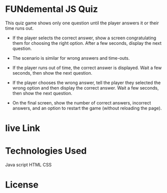 # FUNdemental JS Quiz
This quiz game shows only one question until the player answers it or their time runs out.

* If the player selects the correct answer, show a screen congratulating them for choosing the right option. After a few seconds, display the next question.

* The scenario is similar for wrong answers and time-outs.
* If the player runs out of time, the correct answer is displayed. Wait a few seconds, then show the next question.
* If the player chooses the wrong answer, tell the player they selected the wrong option and then display the correct answer. Wait a few seconds, then show the next question.
* On the final screen, show the number of correct answers, incorrect answers, and an option to restart the game (without reloading the page).

# live Link


# Technologies Used
Java script
HTML
CSS

# License





